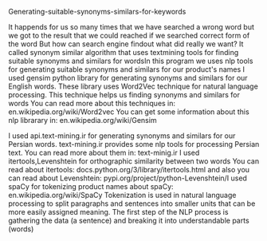 Generating-suitable-synonyms-similars-for-keywords

It happends for us so many times that we have searched a wrong word but we got to the result
that we could reached if we searched correct form of the word
But how can search engine findout what did really we want?
It called synonym similar algorithm that uses textmining tools for finding suitable synonyms
and similars for wordsIn this program we uses nlp tools for generating suitable synonyms and similars for our product's names 
I used gensim  python library for generating synonyms and similars for our English words.
These library uses Word2Vec technique for natural language processing.
This technique helps us finding synonyms and similars for words
You can read more about this techniques in:
en.wikipedia.org/wiki/Word2vec
You can get some information about this nlp librarary in:
en.wikipedia.org/wiki/Gensim

I used api.text-mining.ir for generating synonyms and similars for our Persian words.
text-mining.ir provides some nlp tools for processing Persian text.
You can read more about them in:
text-minig.ir
I used itertools,Levenshtein for orthographic similarity between two words
You can read about itertools:
docs.python.org/3/library/itertools.html
and also you can read about Levenshtein:
pypi.org/project/python-Levenshtein/I used spaCy for tokenizing product names 
about spaCy:
en.wikipedia.org/wiki/SpaCy
Tokenization is used in natural language processing to split paragraphs
and sentences into smaller units that can be more easily assigned meaning.
The first step of the NLP process is gathering the data (a sentence) and
breaking it into understandable parts (words)
